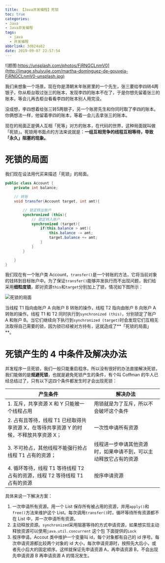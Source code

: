 ```yaml
---
title: 【Java并发编程】死锁
toc: true
categories:
- Java
- Java并发编程
tags:
  - java
  - 并发编程
abbrlink: 3d624a82
date: 2019-09-07 22:57:54
---
```


![题图:https://unsplash.com/photos/FjRNGCLnmV0](http://image.shuiyujie.com/martha-dominguez-de-gouveia-FjRNGCLnmV0-unsplash.jpg)

我们来想象一个场景。现在你是清朝末年账房里的一个先生，张三要给李四转4两银子，你从柜台取过张三的账本，发现李四的账本不在了，于是你想先留着张三的账本，等会儿再去柜台看看李四的账本别人用完没。

没成想，李四想着给张三转5两银子，另一个账房先生和你同时取了李四的账本。你俩想法一样，他留着李四的账本，等着一会儿去拿张三的账本。

现在的局面正是俩人互相「死等」对方的账本，在代码的世界，这种局面就叫做「死锁」。死锁用书面点的方法来说就是：**一组互相竞争的线程互相等待，导致「永久」阻塞的现象。**

<!-- more -->

# 死锁的局面

我们现在设法用代买来描述「死锁」的局面。

```java
public class Account {
    private int balance;

    // 转账
    void transfer(Account target, int amt){

        // 锁定转出账户
        synchronized (this){
            // 锁定转入账户
            synchronized (target){
                if(this.balance > amt){
                    this.balance -= amt;
                    target.balance += amt;
                }
            }
        }

    }
}
```

我们现在有一个账户类 Account，`transfer()`是一个转账的方法，它将当前对象的钱转到目标账户中。为了保证`transfer()`能够并发执行而不出现问题，我们给采用**细粒度锁**，即对资源`this`和`target`分别加上了锁，情况如下图所示：

![死锁的局面](http://image.shuiyujie.com/2019-09-07-23-17-54.png)

当线程 T1 指向由账户 A 向账户 B 转账的操作，线程 T2 指向由账户 B 向账户 A 转账的操作。线程 T1 和 T2 同时执行到`synchronized (this)`，分别锁定了账户 A 和账户 B。当它们继续向下执行到`synchronized (target)`时会发现它们互相无法取得自己需要的锁，因为锁已经被对方持有，这就造成了**「死锁的局面」**。

# 死锁产生的 4 中条件及解决办法

并发程序一旦死锁，我们一般只能重启程序。所以没有很好的办法直接解决死锁，我们能做的是**规避死锁**，也就是避免死锁产生的条件，有个叫 Coffman 的牛人已经总结过了，只有以下这四个条件都发生时才会出现死锁：

| 产生条件                                                     | 解决办法                                                     |
| ------------------------------------------------------------ | ------------------------------------------------------------ |
| 1. 互斥，共享资源 X 和 Y 只能被一个线程占用                  | 用锁就是为了互斥，所以不会破坏这个条件                       |
| 2. 占有且等待，线程 T1 已经取得共享资源 X，在等待共享资源 Y 的时候，不释放共享资源 X； | 一次性申请所有资源                                           |
| 3. 不可抢占，其他线程不能强行抢占线程 T1 占有的资源；        | 线程进一步申请其他资源时，如果申请不到，可以主动释放它占有的资源 |
| 4. 循环等待，线程 T1 等待线程 T2 占有的资源，线程 T2 等待线程 T1 占有的资源 | 按序申请资源                                                 |

具体来说一下解决方案：

1. 一次申请所有资源。用一个 List 保存所有被占用的资源，并用`apply()`和`free()`方法来维护这个 List。每次调用`transfer()`时，循环等待所有资源都不在 List 中，并一次申请所有资源。
2. 主动释放资源。`synchronized`采用阻塞等待的方式申请资源，如果想实现主动释放资源可以使用`java.util.concurrent` 这个包 下面提供的`Lock`
3. 按序申请。Accout 类中维护一个变量叫 id，每个对象都有自己的 id 序号。每次申请资源都比较两个对象的 id 大小，每次申请资源时，按照先大后小，或者先小后大的固定顺序。这样就保证先申请资源 A，再申请资源 B，不会出现先申请资源 B 再申请资源 A 的情况发生。